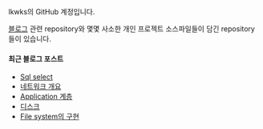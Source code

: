 lkwks의 GitHub 계정입니다.

[블로그](https://lkwks.github.io) 관련 repository와 몇몇 사소한 개인 프로젝트 소스파일들이 담긴 repository들이 있습니다.


#### 최근 블로그 포스트
<!-- BLOG-POST-LIST:START -->
- [Sql select](https://lkwks.github.io/%EA%B8%B0%ED%83%80/2021/11/12/SQL-select.html)
- [네트워크 개요](https://lkwks.github.io/%EB%84%A4%ED%8A%B8%EC%9B%8C%ED%81%AC/2021/11/07/%EB%84%A4%ED%8A%B8%EC%9B%8C%ED%81%AC-%EA%B0%9C%EC%9A%94.html)
- [Application 계층](https://lkwks.github.io/%EB%84%A4%ED%8A%B8%EC%9B%8C%ED%81%AC/2021/11/07/application-%EA%B3%84%EC%B8%B5.html)
- [디스크](https://lkwks.github.io/os/2021/11/07/%EB%94%94%EC%8A%A4%ED%81%AC.html)
- [File system의 구현](https://lkwks.github.io/os/2021/11/05/file-system%EC%9D%98-%EA%B5%AC%ED%98%84.html)
<!-- BLOG-POST-LIST:END -->
  
<!--![Top Langs](https://github-readme-stats.vercel.app/api/top-langs/?username=lkwks)-->
